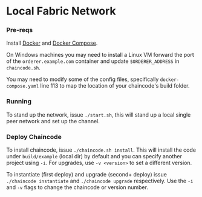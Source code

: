 # Local Fabric Network

### Pre-reqs

Install [Docker](https://docs.docker.com/install/) and [Docker Compose](https://docs.docker.com/compose/install/).

On Windows machines you may need to install a Linux VM forward the port of the `orderer.example.com` container and update `$ORDERER_ADDRESS` in `chaincode.sh`.

You may need to modify some of the config files, specifically `docker-compose.yaml` line 113 to map the location of your chaincode's build folder.

### Running

To stand up the network, issue `./start.sh`, this will stand up a local single peer network and set up the channel.

### Deploy Chaincode

To install chaincode, issue `./chaincode.sh install`. This will install the code under `build/example` (local dir) by default and you can specify another project using `-i`. For upgrades, use `-v <version>` to set a different version.

To instantiate (first deploy) and upgrade (second+ deploy) issue `./chaincode instantiate` and `./chaincode upgrade` respectively. Use the `-i` and `-v` flags to change the chaincode or version number.
